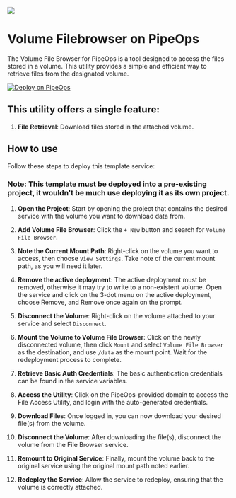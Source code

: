 ![](https://i.imgur.com/go7aJHL.png)

# Volume Filebrowser on PipeOps

The Volume File Browser for PipeOps is a tool designed to access the files stored in a volume. This utility provides a simple and efficient way to retrieve files from the designated volume.

[![Deploy on PipeOps](https://pub-a1fbf367a4cd458487cfa3f29154ac93.r2.dev/Default.png)](https://railway.app/template/0ELOuE?referralCode=IQhE0B)

## This utility offers a single feature:

1. **File Retrieval**: Download files stored in the attached volume.

## How to use

Follow these steps to deploy this template service:

### **Note**: This template must be deployed into a pre-existing project, it wouldn't be much use deploying it as its own project.

1. **Open the Project**: Start by opening the project that contains the desired service with the volume you want to download data from.

2. **Add Volume File Browser**: Click the `+ New` button and search for `Volume File Browser`.

3. **Note the Current Mount Path**: Right-click on the volume you want to access, then choose `View Settings`. Take note of the current mount path, as you will need it later.

4. **Remove the active deployment**: The active deployment must be removed, otherwise it may try to write to a non-existent volume. Open the service and click on the 3-dot menu on the active deployment, choose Remove, and Remove once again on the prompt.

4. **Disconnect the Volume**: Right-click on the volume attached to your service and select `Disconnect`.

5. **Mount the Volume to Volume File Browser**: Click on the newly disconnected volume, then click `Mount` and select `Volume File Browser` as the destination, and use `/data` as the mount point. Wait for the redeployment process to complete.

6. **Retrieve Basic Auth Credentials**: The basic authentication credentials can be found in the service variables.

8. **Access the Utility**: Click on the PipeOps-provided domain to access the File Access Utility, and login with the auto-generated credentials.

9. **Download Files**: Once logged in, you can now download your desired file(s) from the volume.

10. **Disconnect the Volume**: After downloading the file(s), disconnect the volume from the File Browser service.

11. **Remount to Original Service**: Finally, mount the volume back to the original service using the original mount path noted earlier.

12. **Redeploy the Service**: Allow the service to redeploy, ensuring that the volume is correctly attached.
